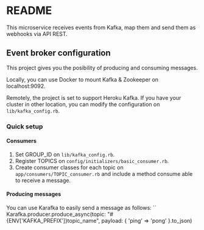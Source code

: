 # README

This microservice receives events from Kafka, map them and send them as webhooks via API REST.

## Event broker configuration

This project gives you the posibility of producing and consuming messages.

Locally, you can use Docker to mount Kafka & Zookeeper on localhost:9092.

Remotely, the project is set to support Heroku Kafka. If you have your cluster in other location, you can modify the configuration on ``lib/kafka_config.rb``.

### Quick setup

#### Consumers

1. Set GROUP_ID on ``lib/kafka_config.rb``.
2. Register TOPICS on `config/initializers/basic_consumer.rb`.
3. Create consumer classes for each topic on `app/consumers/TOPIC_consumer.rb` and include a method consume able to receive a message.

#### Producing messages

You can use Karafka to easily send a message as follows:
``
Karafka.producer.produce_async(topic: "#{ENV['KAFKA_PREFIX']}topic_name", payload: { 'ping' => 'pong' }.to_json)
